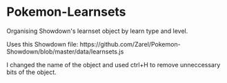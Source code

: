 Pokemon-Learnsets
================

Organising Showdown's learnset object by learn type and level.

<p>Uses this Showdown file: https://github.com/Zarel/Pokemon-Showdown/blob/master/data/learnsets.js
<p>I changed the name of the object and used ctrl+H to remove unneccessary bits of the object.
